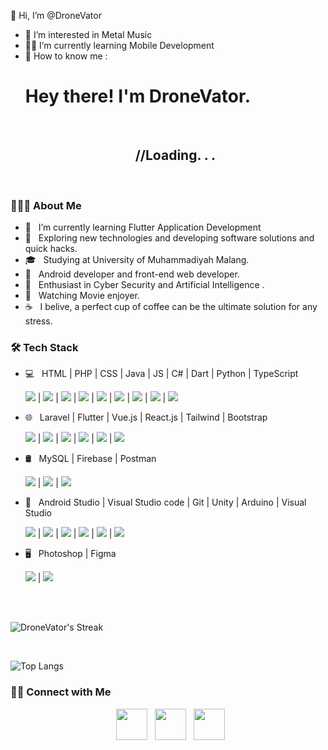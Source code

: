 👋 Hi, I’m @DroneVator
- 👀 I’m interested in Metal Music
- 🙇🏻 I’m currently learning Mobile Development
- 🤖 How to know me :
  <h1> Hey there! I'm DroneVator.  </h1> <br>
  <div align="center">
    <h2>//Loading. . .</h2>
  </div>

<br>


<h3> 👨🏻‍💻 About Me </h3>

- 📖 &nbsp; I’m currently learning Flutter Application Development
- 🤔 &nbsp; Exploring new technologies and developing software solutions and quick hacks.
- 🎓 &nbsp; Studying at University of Muhammadiyah Malang.
- 💼 &nbsp; Android developer and front-end web developer.
- 🤖 &nbsp; Enthusiast in Cyber Security and Artificial Intelligence .
- 🍿 &nbsp; Watching Movie enjoyer.
- ☕ &nbsp; I belive, a perfect cup of coffee can be the ultimate solution for any stress. 

<h3>🛠 Tech Stack</h3>

- 💻 &nbsp; HTML | PHP | CSS | Java | JS  | C# | Dart | Python | TypeScript

  <img src="https://skillicons.dev/icons?i=html" /> | <img src="https://skillicons.dev/icons?i=php" /> | <img src="https://skillicons.dev/icons?i=css" /> | <img src="https://skillicons.dev/icons?i=java" /> | <img src="https://skillicons.dev/icons?i=js" /> | <img src="https://skillicons.dev/icons?i=cs" /> | <img src="https://skillicons.dev/icons?i=dart" /> | <img src="https://skillicons.dev/icons?i=py" /> |  <img src="https://skillicons.dev/icons?i=ts" /> 
  
- 🌐 &nbsp; Laravel | Flutter | Vue.js | React.js | Tailwind | Bootstrap

  <img src="https://skillicons.dev/icons?i=laravel" /> | <img src="https://skillicons.dev/icons?i=flutter" /> | <img src="https://skillicons.dev/icons?i=vue" /> | <img src="https://skillicons.dev/icons?i=react" /> | <img src="https://skillicons.dev/icons?i=tailwind" /> | <img src="https://skillicons.dev/icons?i=bootstrap" />
  
- 🛢 &nbsp; MySQL | Firebase | Postman

   <img src="https://skillicons.dev/icons?i=mysql" /> |  <img src="https://skillicons.dev/icons?i=firebase" /> |  <img src="https://skillicons.dev/icons?i=postman" /> 
  
- 🔧 &nbsp; Android Studio | Visual Studio code | Git | Unity | Arduino | Visual Studio

   <img src="https://skillicons.dev/icons?i=androidstudio" /> |  <img src="https://skillicons.dev/icons?i=vscode" /> |  <img src="https://skillicons.dev/icons?i=git" /> |       <img src="https://skillicons.dev/icons?i=unity" /> |  <img src="https://skillicons.dev/icons?i=arduino" /> |  <img src="https://skillicons.dev/icons?i=visualstudio" /> 
  
- 🖥 &nbsp; Photoshop | Figma
  
   <img src="https://skillicons.dev/icons?i=ps" /> |  <img src="https://skillicons.dev/icons?i=figma" /> 

<br>

<br>

![DroneVator's Streak](https://github-readme-streak-stats.herokuapp.com/?user=DroneVator&theme=tokyonight&hide_border=false)

</br>

![Top Langs](https://github-readme-stats.vercel.app/api/top-langs/?username=DroneVator&theme=tokyonight)


<h3> 🤝🏻 Connect with Me </h3>

<p align="center">
&nbsp; <a href="https://twitter.com/SevenSyn87" target="_blank" rel="noopener noreferrer"><img src="https://img.icons8.com/plasticine/100/000000/twitter.png" width="50" /></a>  
&nbsp; <a href="https://www.instagram.com/daffaakmal_f/" target="_blank" rel="noopener noreferrer"><img src="https://img.icons8.com/plasticine/100/000000/instagram-new.png" width="50" /></a>  
&nbsp; <a href="https://www.linkedin.com/in/daffa-akmal-4a207b28a?utm_source=share&utm_campaign=share_via&utm_content=profile&utm_medium=android_app" target="_blank" rel="noopener noreferrer"><img src="https://img.icons8.com/plasticine/100/000000/linkedin.png"  width="50" /></a>
</p>

<!---
DroneVator/DroneVator is a ✨ special ✨ repository because its `README.md` (this file) appears on your GitHub profile.
You can click the Preview link to take a look at your changes.
--->
